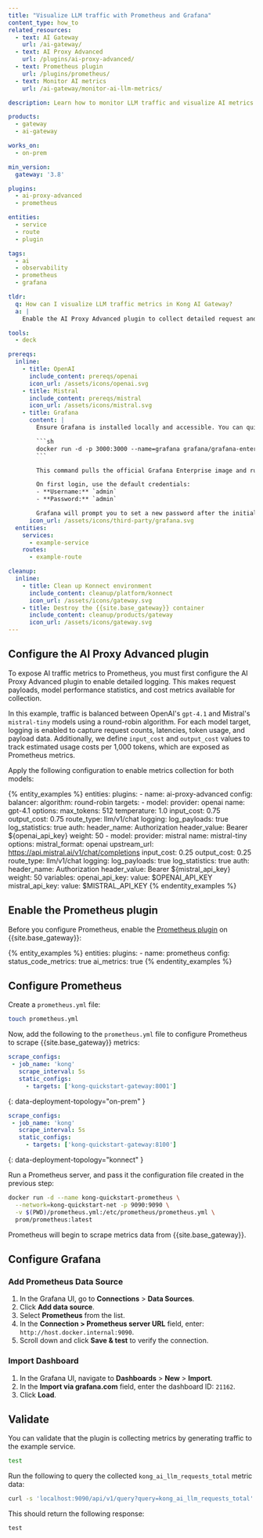 ```yaml
---
title: "Visualize LLM traffic with Prometheus and Grafana"
content_type: how_to
related_resources:
  - text: AI Gateway
    url: /ai-gateway/
  - text: AI Proxy Advanced
    url: /plugins/ai-proxy-advanced/
  - text: Prometheus plugin
    url: /plugins/prometheus/
  - text: Monitor AI metrics
    url: /ai-gateway/monitor-ai-llm-metrics/

description: Learn how to monitor LLM traffic and visualize AI metrics in Grafana using the AI Proxy Advanced and Prometheus plugins in {{ site.base_gateway }}.

products:
  - gateway
  - ai-gateway

works_on:
  - on-prem

min_version:
  gateway: '3.8'

plugins:
  - ai-proxy-advanced
  - prometheus

entities:
  - service
  - route
  - plugin

tags:
  - ai
  - observability
  - prometheus
  - grafana

tldr:
  q: How can I visualize LLM traffic metrics in Kong AI Gateway?
  a: |
    Enable the AI Proxy Advanced plugin to collect detailed request and model statistics. Then configure the Prometheus plugin to expose these metrics for scraping. Finally, connect Grafana to visualize model performance, usage trends, and traffic distribution in real time.

tools:
  - deck

prereqs:
  inline:
    - title: OpenAI
      include_content: prereqs/openai
      icon_url: /assets/icons/openai.svg
    - title: Mistral
      include_content: prereqs/mistral
      icon_url: /assets/icons/mistral.svg
    - title: Grafana
      content: |
        Ensure Grafana is installed locally and accessible. You can quickly start a Grafana instance using Docker:

        ```sh
        docker run -d -p 3000:3000 --name=grafana grafana/grafana-enterprise
        ```

        This command pulls the official Grafana Enterprise image and runs it on port `3000`. Once running, Grafana is accessible at [http://localhost:3000](http://localhost:3000).

        On first login, use the default credentials:
        - **Username:** `admin`
        - **Password:** `admin`

        Grafana will prompt you to set a new password after the initial login.
      icon_url: /assets/icons/third-party/grafana.svg
  entities:
    services:
      - example-service
    routes:
      - example-route

cleanup:
  inline:
    - title: Clean up Konnect environment
      include_content: cleanup/platform/konnect
      icon_url: /assets/icons/gateway.svg
    - title: Destroy the {{site.base_gateway}} container
      include_content: cleanup/products/gateway
      icon_url: /assets/icons/gateway.svg
---
```

## Configure the AI Proxy Advanced plugin

To expose AI traffic metrics to Prometheus, you must first configure the AI Proxy Advanced plugin to enable detailed logging. This makes request payloads, model performance statistics, and cost metrics available for collection.

In this example, traffic is balanced between OpenAI's `gpt-4.1` and Mistral's `mistral-tiny` models using a round-robin algorithm. For each model target, logging is enabled to capture request counts, latencies, token usage, and payload data. Additionally, we define `input_cost` and `output_cost` values to track estimated usage costs per 1,000 tokens, which are exposed as Prometheus metrics.

Apply the following configuration to enable metrics collection for both models:

{% entity_examples %}
entities:
  plugins:
    - name: ai-proxy-advanced
      config:
        balancer:
          algorithm: round-robin
        targets:
          - model:
              provider: openai
              name: gpt-4.1
              options:
                max_tokens: 512
                temperature: 1.0
                input_cost: 0.75
                output_cost: 0.75
            route_type: llm/v1/chat
            logging:
              log_payloads: true
              log_statistics: true
            auth:
              header_name: Authorization
              header_value: Bearer ${openai_api_key}
            weight: 50
          - model:
              provider: mistral
              name: mistral-tiny
              options:
                mistral_format: openai
                upstream_url: https://api.mistral.ai/v1/chat/completions
                input_cost: 0.25
                output_cost: 0.25
            route_type: llm/v1/chat
            logging:
              log_payloads: true
              log_statistics: true
            auth:
              header_name: Authorization
              header_value: Bearer ${mistral_api_key}
            weight: 50
variables:
  openai_api_key:
    value: $OPENAI_API_KEY
  mistral_api_key:
    value: $MISTRAL_API_KEY
{% endentity_examples %}


## Enable the Prometheus plugin

Before you configure Prometheus, enable the [Prometheus plugin](/plugins/prometheus/) on {{site.base_gateway}}:

{% entity_examples %}
entities:
  plugins:
    - name: prometheus
      config:
        status_code_metrics: true
        ai_metrics: true
{% endentity_examples %}

## Configure Prometheus

Create a `prometheus.yml` file:

```sh
touch prometheus.yml
```

Now, add the following to the `prometheus.yml` file to configure Prometheus to scrape {{site.base_gateway}} metrics:

```yaml
scrape_configs:
 - job_name: 'kong'
   scrape_interval: 5s
   static_configs:
     - targets: ['kong-quickstart-gateway:8001']
```
{: data-deployment-topology="on-prem" }

```yaml
scrape_configs:
 - job_name: 'kong'
   scrape_interval: 5s
   static_configs:
     - targets: ['kong-quickstart-gateway:8100']
```
{: data-deployment-topology="konnect" }

Run a Prometheus server, and pass it the configuration file created in the previous step:

```sh
docker run -d --name kong-quickstart-prometheus \
  --network=kong-quickstart-net -p 9090:9090 \
  -v $(PWD)/prometheus.yml:/etc/prometheus/prometheus.yml \
  prom/prometheus:latest
```

Prometheus will begin to scrape metrics data from {{site.base_gateway}}.

## Configure Grafana

### Add Prometheus Data Source

1. In the Grafana UI, go to **Connections** > **Data Sources**.
2. Click **Add data source**.
3. Select **Prometheus** from the list.
4. In the **Connection > Prometheus server URL** field, enter: `http://host.docker.internal:9090`.
5. Scroll down and click **Save & test** to verify the connection.

### Import Dashboard

1. In the Grafana UI, navigate to **Dashboards** > **New** > **Import**.
2. In the **Import via grafana.com** field, enter the dashboard ID: `21162`.
3. Click **Load**.

## Validate

You can validate that the plugin is collecting metrics by generating traffic to the example service.

```bash
test
```

Run the following to query the collected `kong_ai_llm_requests_total` metric data:

```sh
curl -s 'localhost:9090/api/v1/query?query=kong_ai_llm_requests_total'
```


This should return the following response:
```
test
```

<!-- TBA: see your Grafana dashboard. -->